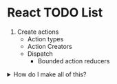 # React TODO List

1) Create actions
    * Action types
    * Action Creators
    * Dispatch
        * Bounded action reducers
<details>
<summary>How do I make all of this?</summary>
<br>
```
/*
 * Your action types.
 * Remember that they SHOULD be strings tied to a const
*/
const ADD_TODO = 'ADD_TODO';
const TOGGLE_TODO = 'TOGGLE_TODO';


```
</details>
